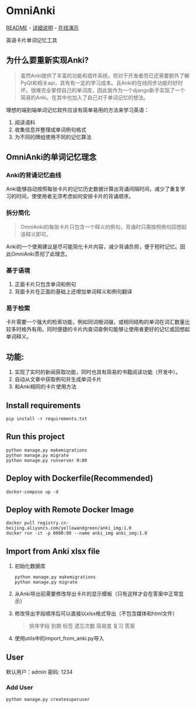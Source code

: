 # OmniAnki
[README](./README.md)  - [详细说明](./detail.md)  -  [在线演示](http://yellowandgreen.xyz:7777)

英语卡片单词记忆工具

## 为什么要重新实现Anki?

> 虽然Anki提供了丰富的功能和插件系统，但对于开发者而已还需要额外了解PyQt和相关api，具有有一定的学习成本。且Anki的在线同步功能时好时坏，很难完全掌控自己的单词库，因此我作为一个django新手实现了一个简易的Anki。在其中也加入了自己对于单词记忆的想法。

理想的端到端单词记忆软件应该有简单易用的方法来学习英语：
1. 阅读语料
2. 收集信息并整理成单词例句格式
3. 为不同的牌组使用不同的记忆算法


## OmniAnki的单词记忆理念
### Anki的背诵记忆曲线
Anki能够自动按照每张卡片的记忆历史数据计算出背诵间隔时间，减少了重复学习的时间，使使用者无须考虑如何安排卡片的背诵顺序。

### 拆分简化
> OmniAnki的每张卡片只包含一个释义的例句，背诵时只需按照例句回想起该释义即可。

Anki的一个使用建议是尽可能简化卡片内容，减少背诵负担，便于短时记忆。因此OmniAnki贯彻了此理念。

### 基于语境
1. 正面卡片只包含单词和例句
2. 背面卡片在正面的基础上还增加单词释义和例句翻译

### 易于检索
卡片需要一个强大的检索功能，例如同词根词缀，或相同结构的单词在词汇数量比较多时格外有用。同时便捷的卡片内查词查例句能够让使用者更好的记忆或回想起单词释义。

## **功能:**
1. 实现了实时的新闻获取功能，同时也具有简易的书籍阅读功能（开发中）。
2. 自动从文章中获取例句并生成单词卡片
3. 和Anki相同的卡片使用方法

## Install requirements

```shell
pip install -r requirements.txt
```

## Run this project

```shell
python manage.py makemigrations
python manage.py migrate
python manage.py runserver 0:80
```

## Deploy with Dockerfile(Recommended)

~~~shell
docker-compose up -d
~~~


## Deploy with Remote Docker Image

```shell
docker pull registry.cn-beijing.aliyuncs.com/yellowandgreen/anki_img:1.0
docker run -it -p 8000:80 --name anki_img anki_img:1.0
```

## Import from Anki xlsx file

1. 初始化数据库

   ```
   python manage.py makemigrations 
   python manage.py migrate
   ```

2. 从Anki导出前需要修改导出卡片的显示模板（只有这样才会在答案中正常显示）

3. 修改导出字段顺序后可以直接以xlsx格式导出（不包含媒体和html文件）

   > 排序字段	到期	标签	遗忘次数	简易度	复习	答案

4. 使用utils中的import_from_anki.py导入




## User

默认用户：admin 
密码: 1234

### Add User

```
python manage.py createsuperuser
```

